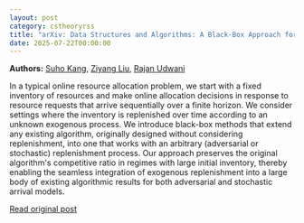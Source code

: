 ```yaml
---
layout: post
category: cstheoryrss
title: "arXiv: Data Structures and Algorithms: A Black-Box Approach for Exogenous Replenishment in Online Resource"
date: 2025-07-22T00:00:00
---
```


**Authors:** [Suho Kang](https://dblp.uni-trier.de/search?q=Suho+Kang), [Ziyang Liu](https://dblp.uni-trier.de/search?q=Ziyang+Liu), [Rajan Udwani](https://dblp.uni-trier.de/search?q=Rajan+Udwani)

In a typical online resource allocation problem, we start with a fixed
inventory of resources and make online allocation decisions in response to
resource requests that arrive sequentially over a finite horizon. We consider
settings where the inventory is replenished over time according to an unknown
exogenous process. We introduce black-box methods that extend any existing
algorithm, originally designed without considering replenishment, into one that
works with an arbitrary (adversarial or stochastic) replenishment process. Our
approach preserves the original algorithm's competitive ratio in regimes with
large initial inventory, thereby enabling the seamless integration of exogenous
replenishment into a large body of existing algorithmic results for both
adversarial and stochastic arrival models.

[Read original post](http://arxiv.org/abs/2507.14812v1)
